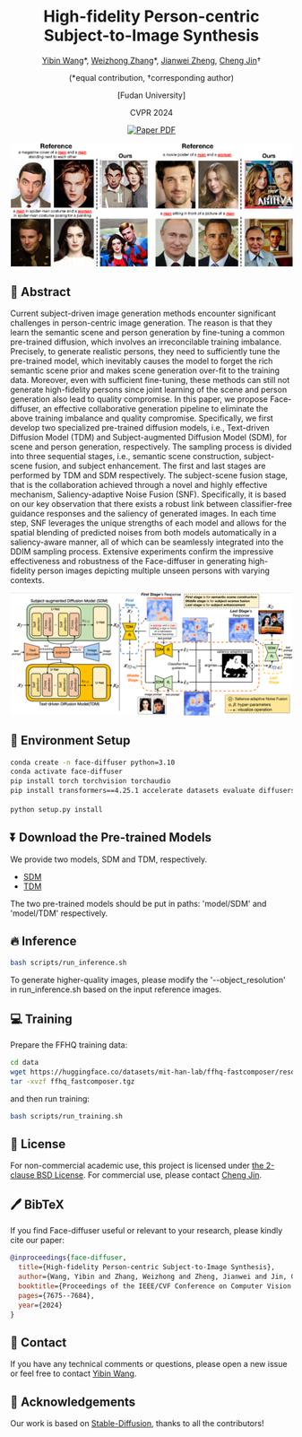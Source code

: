 <div align="center">
<h1>High-fidelity Person-centric Subject-to-Image Synthesis</h1>


[Yibin Wang](https://codegoat24.github.io)\*, [Weizhong Zhang](https://weizhonz.github.io/)\*, [Jianwei Zheng](https://zhengjianwei2.github.io/), [Cheng Jin](https://cjinfdu.github.io/)&#8224; 

(*equal contribution, &#8224;corresponding author)

[Fudan University]

CVPR 2024

<a href="https://arxiv.org/pdf/2311.10329.pdf">
<img src='https://img.shields.io/badge/arxiv-Facediffuser-blue' alt='Paper PDF'></a>

</div>

 ![multi-subject](figures/display.png)
 
## 📖 Abstract

Current subject-driven image generation methods encounter significant challenges in person-centric image generation. The reason is that they learn the semantic scene and person generation by fine-tuning a common pre-trained diffusion, which involves an irreconcilable training imbalance. Precisely,  to generate realistic persons, they need to sufficiently tune the pre-trained model, which inevitably causes the model to forget the rich semantic scene prior and makes scene generation over-fit to the training data. 
Moreover, even with sufficient fine-tuning, these methods can still not generate high-fidelity persons since joint learning of the scene and person generation also lead to quality compromise. In this paper, we propose  Face-diffuser, an effective collaborative generation pipeline to eliminate the above training imbalance and quality compromise. Specifically, we first develop two specialized pre-trained diffusion models, i.e., Text-driven Diffusion Model (TDM) and Subject-augmented Diffusion Model (SDM), for scene and person generation, respectively. The sampling process is divided into three sequential stages, i.e., semantic scene construction, subject-scene fusion, and subject enhancement. The first and last stages are performed by TDM and SDM respectively. The subject-scene fusion stage, that is the collaboration achieved through a novel and highly effective mechanism, Saliency-adaptive Noise Fusion (SNF). Specifically, it is based on our key observation that there exists a robust link between classifier-free guidance responses and the saliency of generated images. In each time step, SNF leverages the unique strengths of each model and allows for the spatial blending of predicted noises from both models automatically in a saliency-aware manner, all of which can be seamlessly integrated into the DDIM sampling process. Extensive experiments confirm the impressive effectiveness and robustness of the Face-diffuser in generating high-fidelity person images depicting multiple unseen persons with varying contexts.



![framework](figures/framework.png)


## 🔧 Environment Setup

```bash
conda create -n face-diffuser python=3.10
conda activate face-diffuser
pip install torch torchvision torchaudio
pip install transformers==4.25.1 accelerate datasets evaluate diffusers==0.16.1 xformers triton scipy clip gradio

python setup.py install
```

## ⏬ Download the Pre-trained Models

We provide two models, SDM and TDM, respectively.
* [SDM](https://huggingface.co/CodeGoat24/Face-diffuser/tree/main/SDM)
* [TDM](https://huggingface.co/CodeGoat24/Face-diffuser/tree/main/TDM)

The two pre-trained models should be put in paths: 'model/SDM' and 'model/TDM' respectively.

## 🔥 Inference
```bash
bash scripts/run_inference.sh
```
To generate higher-quality images, please modify the '--object_resolution' in run_inference.sh based on the input reference images.

## 💻 Training
Prepare the FFHQ training data:
  
```bash 
cd data
wget https://huggingface.co/datasets/mit-han-lab/ffhq-fastcomposer/resolve/main/ffhq_fastcomposer.tgz
tar -xvzf ffhq_fastcomposer.tgz
```

and then run training:
```bash
bash scripts/run_training.sh
```



## 🎫 License
For non-commercial academic use, this project is licensed under [the 2-clause BSD License](https://opensource.org/license/bsd-2-clause). 
For commercial use, please contact [Cheng Jin](jc@fudan.edu.cn).

## 🖊️ BibTeX

If you find Face-diffuser useful or relevant to your research, please kindly cite our paper:

```bibtex
@inproceedings{face-diffuser,
  title={High-fidelity Person-centric Subject-to-Image Synthesis},
  author={Wang, Yibin and Zhang, Weizhong and Zheng, Jianwei and Jin, Cheng},
  booktitle={Proceedings of the IEEE/CVF Conference on Computer Vision and Pattern Recognition},
  pages={7675--7684},
  year={2024}
}
```

## 📧 Contact

If you have any technical comments or questions, please open a new issue or feel free to contact [Yibin Wang](https://codegoat24.github.io).


## 🙏 Acknowledgements

Our work is based on [Stable-Diffusion](https://github.com/Stability-AI/stablediffusion), thanks to all the contributors!
